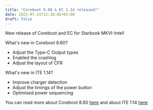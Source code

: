 ```yaml
---
title: "Coreboot 8.60 & EC 1.14 released!"
date: 2023-07-21T12:38:02+02:00
draft: false
---
```


New release of Coreboot and EC for Starbook MKVI-Intel!

What's new in Coreboot 8.60?
- Adjust the Type-C Output types
- Enabled the crashlog
- Adjust the layout of CFR

What's new in ITE 1.14?
- Improve charger detection
- Adjust the timings of the power button
- Optimised power sequencing


You can read more about Coreboot 8.60 [here](https://github.com/StarLabsLtd/firmware/commit/1b2a84075a8772292ed9bbab04ce7017fcd3f8c1)  and about ITE 1.14 [here](https://github.com/StarLabsLtd/firmware/commit/4875515ab36676cd542fce1db89c875106376626)
